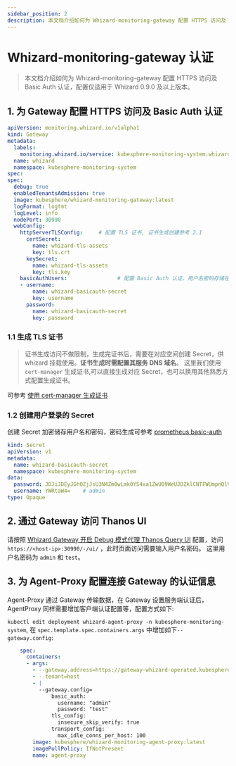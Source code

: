 ```yaml
---
sidebar_position: 2
description: 本文档介绍如何为 Whizard-monitoring-gateway 配置 HTTPS 访问及 Basic Auth 认证，配置仅适用于 Whizard 0.9.0 及以上版本。
---
```

# Whizard-monitoring-gateway 认证

> 本文档介绍如何为 Whizard-monitoring-gateway 配置 HTTPS 访问及 Basic Auth 认证，配置仅适用于 Whizard 0.9.0 及以上版本。

## 1. 为 Gateway 配置 HTTPS 访问及 Basic Auth 认证

```yaml
apiVersion: monitoring.whizard.io/v1alpha1
kind: Gateway
metadata:
  labels:
    monitoring.whizard.io/service: kubesphere-monitoring-system.whizard
  name: whizard
  namespace: kubesphere-monitoring-system
spec:
spec:
  debug: true
  enabledTenantsAdmission: true
  image: kubesphere/whizard-monitoring-gateway:latest
  logFormat: logfmt
  logLevel: info
  nodePort: 30990
  webConfig:
    httpServerTLSConfig:     # 配置 TLS 证书, 证书生成创建参考 2.1
      certSecret:
        name: whizard-tls-assets
        key: tls.crt
      keySecret:
        name: whizard-tls-assets
        key: tls.key
    basicAuthUsers:                # 配置 Basic Auth 认证，用户名密码存储在 Secret 中，创建参考 2.2
    - username: 
        name: whizard-basicauth-secret
        key: username
      password: 
        name: whizard-basicauth-secret
        key: password
```

### 1.1 生成 TLS 证书

> 证书生成访问不做限制，生成完证书后，需要在对应空间创建 Secret，供 whizard 挂载使用。**证书生成时需配置其服务 DNS 域名**。
> 这里我们使用 `cert-manager` 生成证书,可以直接生成对应 Secret，也可以换用其他熟悉方式配置生成证书。

可参考 [使用 cert-manager 生成证书](./securing-communications-with-TLS.md)

### 1.2 创建用户登录的 Secret

创建 Secret 加密储存用户名和密码，密码生成可参考 [prometheus basic-auth](https://prometheus.io/docs/guides/basic-auth/#hashing-a-password)

```yaml
kind: Secret
apiVersion: v1
metadata:
  name: whizard-basicauth-secret
  namespace: kubesphere-monitoring-system
data:
  password: JDJiJDEyJGhOZjJsU3N4Zm0wLmk0YS4xa1ZwU09WeUJDZklCNTFWUmpnQlV5djZrZG55VGxnV2o4MUF5   # test
  username: YWRtaW4=    # admin
type: Opaque
```

## 2. 通过 Gateway 访问 Thanos UI

请按照 [Whizard Gateway 开启 Debug 模式代理 Thanos Query UI](../faq/debug-ui.md) 配置，访问 `https://<host-ip>:30990/-/ui/` ，此时页面访问需要输入用户名密码。
这里用户名密码为 `admin` 和 `test`。

## 3. 为 Agent-Proxy 配置连接 Gateway 的认证信息

Agent-Proxy 通过 Gateway 传输数据，在 Gateway 设置服务端认证后，AgentProxy 同样需要增加客户端认证配置等，配置方式如下:

`kubectl edit deployment whizard-agent-proxy -n kubesphere-monitoring-system`, 在 `spec.template.spec.containers.args` 中增加如下`--gateway.config`:

```yaml
    spec:
      containers:
      - args:
        - --gateway.address=https://gateway-whizard-operated.kubesphere-monitoring-system.svc:9090    # Gateway 服务地址，注意为 https 地址
        - --tenant=host
        - |
          --gateway.config=                                        
              basic_auth:
                username: "admin"
                password: "test"
              tls_config:
                insecure_skip_verify: true
              transport_config:
                max_idle_conns_per_host: 100
        image: kubesphere/whizard-monitoring-agent-proxy:latest
        imagePullPolicy: IfNotPresent
        name: agent-proxy                
```
